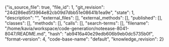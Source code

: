 {"is_source_file": true, "file_id": 1, "git_revision": "24d286ed5f3964e82cb09d7dbb51e08641b1ea9e", "state": 1, "description": "", "external_files": [], "external_methods": [], "published": [], "classes": [], "methods": [], "calls": [], "search-terms": [], "filename": "/home/kavia/workspace/code-generation/noteease-8041-8047/README.md", "hash": "ab9416a40e29edb606b9eb0dc5735b0f", "format-version": 4, "code-base-name": "default", "knowledge_revision": 2}